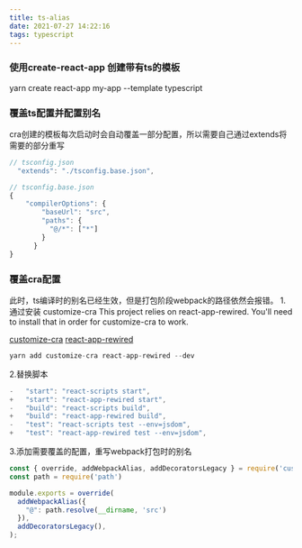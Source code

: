 ```yaml
---
title: ts-alias
date: 2021-07-27 14:22:16
tags: typescript
---
```


### 使用create-react-app 创建带有ts的模板
yarn create react-app my-app --template typescript

### 覆盖ts配置并配置别名
cra创建的模板每次启动时会自动覆盖一部分配置，所以需要自己通过extends将需要的部分重写
```javascript
// tsconfig.json
  "extends": "./tsconfig.base.json",

// tsconfig.base.json
{
    "compilerOptions": {
        "baseUrl": "src",
        "paths": {
          "@/*": ["*"]
        }
      }
}
```

### 覆盖cra配置
此时，ts编译时的别名已经生效，但是打包阶段webpack的路径依然会报错。
1.通过安装 customize-cra 
This project relies on react-app-rewired. You'll need to install that in order for customize-cra to work.


[customize-cra](https://github.com/arackaf/customize-cra)
[react-app-rewired](https://github.com/timarney/react-app-rewired/blob/master/README_zh.md)

```javascript
yarn add customize-cra react-app-rewired --dev
```

2.替换脚本
```javascript
-   "start": "react-scripts start",
+   "start": "react-app-rewired start",
-   "build": "react-scripts build",
+   "build": "react-app-rewired build",
-   "test": "react-scripts test --env=jsdom",
+   "test": "react-app-rewired test --env=jsdom",
```


3.添加需要覆盖的配置，重写webpack打包时的别名
```javascript
const { override, addWebpackAlias, addDecoratorsLegacy } = require('customize-cra');
const path = require('path')

module.exports = override(
  addWebpackAlias({
    "@": path.resolve(__dirname, 'src')
  }),
  addDecoratorsLegacy(), 
);
```